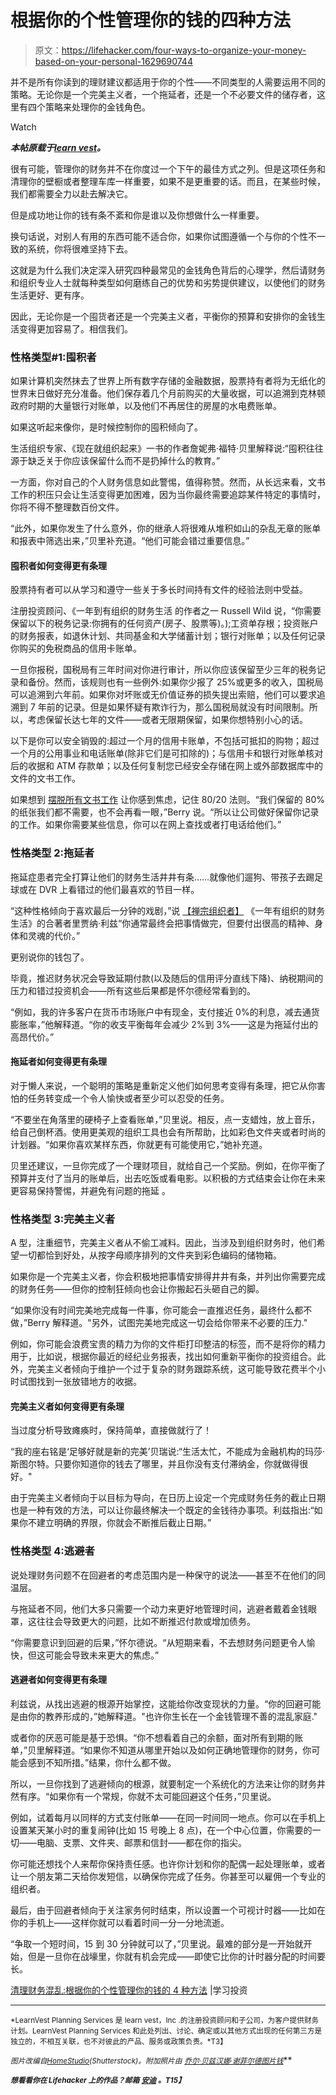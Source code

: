 # 根据你的个性管理你的钱的四种方法

> 原文：<https://lifehacker.com/four-ways-to-organize-your-money-based-on-your-personal-1629690744>

并不是所有你读到的理财建议都适用于你的个性——不同类型的人需要运用不同的策略。无论你是一个完美主义者，一个拖延者，还是一个不必要文件的储存者，这里有四个策略来处理你的金钱角色。

Watch

***本帖原载于***[***learn vest***](http://www.learnvest.com/2014/08/how-to-organize-your-finances/)***。***

很有可能，管理你的财务并不在你度过一个下午的最佳方式之列。但是这项任务和清理你的壁橱或者整理车库一样重要，如果不是更重要的话。而且，在某些时候，我们都需要全力以赴去解决它。

但是成功地让你的钱有条不紊和你是谁以及你想做什么一样重要。

换句话说，对别人有用的东西可能不适合你，如果你试图遵循一个与你的个性不一致的系统，你将很难坚持下去。

这就是为什么我们决定深入研究四种最常见的金钱角色背后的心理学，然后请财务和组织专业人士就每种类型如何磨练自己的优势和劣势提供建议，以使他们的财务生活更好、更有序。

因此，无论你是一个囤货者还是一个完美主义者，平衡你的预算和安排你的金钱生活变得更加容易了。相信我们。

### 性格类型#1:囤积者

如果计算机突然抹去了世界上所有数字存储的金融数据，股票持有者将为无纸化的世界末日做好充分准备。他们保存着几个月前购买的大量收据，可以追溯到克林顿政府时期的大量银行对账单，以及他们不再居住的房屋的水电费账单。

如果这听起来像你，是时候控制你的囤积倾向了。

生活组织专家、《现在就组织起来》一书的作者詹妮弗·福特·贝里解释说:“囤积往往源于缺乏关于你应该保留什么而不是扔掉什么的教育。”

一方面，你对自己的个人财务信息如此警惕，值得称赞。然而，从长远来看，文书工作的积压只会让生活变得更加困难，因为当你最终需要追踪某件特定的事情时，你将不得不整理数百份文件。

“此外，如果你发生了什么意外，你的继承人将很难从堆积如山的杂乱无章的账单和报表中筛选出来，”贝里补充道。“他们可能会错过重要信息。”

#### **囤积者如何变得更有条理**

股票持有者可以从学习和遵守一些关于多长时间持有文件的经验法则中受益。

注册投资顾问、《一年到有组织的财务生活 的作者之一 Russell Wild 说，“你需要保留以下的税务记录:你拥有的任何资产(房子、股票等)。);工资单存根；投资账户的财务报表，如退休计划、共同基金和大学储蓄计划；银行对账单；以及任何记录你购买的免税商品的信用卡账单。

一旦你报税，国税局有三年时间对你进行审计，所以你应该保留至少三年的税务记录和备份。然而，该规则也有一些例外:如果你少报了 25%或更多的收入，国税局可以追溯到六年前。如果你对坏账或无价值证券的损失提出索赔，他们可以要求追溯到 7 年前的记录。但是如果怀疑有欺诈行为，那么国税局就没有时间限制。所以，考虑保留长达七年的文件——或者无限期保留，如果你想特别小心的话。

以下是你可以安全销毁的:超过一个月的信用卡账单，不包括可抵扣的购物；超过一个月的公用事业和电话账单(除非它们是可扣除的)；与信用卡和银行对账单核对后的收据和 ATM 存款单；以及任何复制您已经安全存储在网上或外部数据库中的文件的文书工作。

如果想到 [摆脱所有文书工作](https://lifehacker.com/how-long-should-i-keep-old-documents-5994409) 让你感到焦虑，记住 80/20 法则。“我们保留的 80%的纸张我们都不需要，也不会再看一眼，”Berry 说。“所以让公司做好保留你记录的工作。如果你需要某些信息，你可以在网上查找或者打电话给他们。”

### 性格类型 2:拖延者

拖延症患者完全打算让他们的财务生活井井有条……就像他们遛狗、带孩子去踢足球或在 DVR 上看错过的他们最喜欢的节目一样。

“这种性格倾向于喜欢最后一分钟的戏剧，”说 [【禅宗组织者】](http://www.reginaleeds.com/) 《一年有组织的财务生活》的合著者里贾纳·利兹“你通常最终会把事情做完，但要付出很高的精神、身体和灵魂的代价。”

更别说你的钱包了。

毕竟，推迟财务状况会导致延期付款(以及随后的信用评分直线下降)、纳税期间的压力和错过投资机会——所有这些后果都是怀尔德经常看到的。

“例如，我的许多客户在货币市场账户中有现金，支付接近 0%的利息，减去通货膨胀率，”他解释道。“你的收支平衡每年会减少 2%到 3%——这是为拖延付出的高昂代价。”

#### **拖延者如何变得更有条理**

对于懒人来说，一个聪明的策略是重新定义他们如何思考变得有条理，把它从你害怕的任务转变成一个令人愉快或者至少可以忍受的任务。

“不要坐在角落里的硬椅子上查看账单，”贝里说。相反，点一支蜡烛，放上音乐，给自己倒杯酒。使用更美观的组织工具也会有所帮助，比如彩色文件夹或者时尚的计划器。“如果你喜欢某样东西，你就更有可能使用它，”她补充道。

贝里还建议，一旦你完成了一个理财项目，就给自己一个奖励。例如，在你平衡了预算并支付了当月的账单后，出去吃饭或看电影。以积极的方式结束会让你在未来更容易保持警惕，并避免有问题的拖延 。

### 性格类型 3:完美主义者

A 型，注重细节，完美主义者从不偷工减料。因此，当涉及到组织财务时，他们希望一切都恰到好处，从按字母顺序排列的文件夹到彩色编码的储物箱。

如果你是一个完美主义者，你会积极地把事情安排得井井有条，并列出你需要完成的财务任务——但你的控制狂倾向也会让你搬起石头砸自己的脚。

“如果你没有时间完美地完成每一件事，你可能会一直推迟任务，最终什么都不做，”Berry 解释道。"另外，试图完美地完成这一切会给你带来不必要的压力."

例如，你可能会浪费宝贵的精力为你的文件柜打印整洁的标签，而不是将你的精力用于，比如说，根据你最近的经纪业务报表，找出如何重新平衡你的投资组合。此外，完美主义者倾向于维护一个过于复杂的财务跟踪系统，这可能导致花费半个小时试图找到一张放错地方的收据。

#### **完美主义者如何变得更有条理**

当过度分析导致瘫痪时，保持简单，直接做就行了！

“我的座右铭是‘足够好就是新的完美’贝瑞说:“生活太忙，不能成为金融机构的玛莎·斯图尔特。只要你知道你的钱去了哪里，并且你没有支付滞纳金，你就做得很好。"

由于完美主义者倾向于以目标为导向，在日历上设定一个完成财务任务的截止日期也是一种有效的方法，可以让你最终解决一个既定的金钱待办事项。利兹指出:“如果你不建立明确的界限，你就会不断推后截止日期。”

### 性格类型 4:逃避者

说处理财务问题不在回避者的考虑范围内是一种保守的说法——甚至不在他们的同温层。

与拖延者不同，他们大多只需要一个动力来更好地管理时间，逃避者戴着金钱眼罩，这往往会导致更大的问题，比如不断推迟付款或增加债务。

“你需要意识到回避的后果，”怀尔德说。“从短期来看，不去想财务问题更令人愉快，但这可能会导致未来更大的焦虑。”

#### **逃避者如何变得更有条理**

利兹说，从找出逃避的根源开始掌控，这能给你改变现状的力量。“你的回避可能是由你的教养形成的，”她解释道。"也许你生长在一个金钱管理不善的混乱家庭."

或者你的厌恶可能是基于恐惧。“你不想看着自己的余额，面对所有到期的账单，”贝里解释道。“如果你不知道从哪里开始以及如何正确地管理你的财务，你可能会感到不知所措。”结果，你什么都不做。

所以，一旦你找到了逃避倾向的根源，就要制定一个系统化的方法来让你的财务井然有序。“如果你有一个常规，你就不太可能回避这个任务，”贝里说。

例如，试着每月以同样的方式支付账单——在同一时间同一地点。你可以在手机上设置某天某小时的重复闹钟(比如 15 号晚上 8 点)，在一个中心位置，你需要的一切——电脑、支票、文件夹、邮票和信封——都在你的指尖。

你可能还想找个人来帮你保持责任感。也许你计划和你的配偶一起处理账单，或者让一个朋友第二天给你发短信，以确保你完成了任务。你甚至可以雇佣一个专业的组织者。

最后，由于回避者倾向于关注家务何时结束，所以设置一个可视计时器——比如在你的手机上——这样你就可以看着时间一分一分地流逝。

“争取一个短时间，15 到 30 分钟就可以了，”贝里说。最难的部分是一开始就开始，但是一旦你在战壕里，你就有机会完成——即使它比你的计时器分配的时间要长。

[清理财务混乱:根据你的个性管理你的钱的 4 种方法](http://www.learnvest.com/2014/08/how-to-organize-your-finances/) |学习投资

* * *

<small>*LearnVest Planning Services 是 learn vest，Inc .的注册投资顾问和子公司，为客户提供财务计划。LearnVest Planning Services 和此处列出、讨论、确定或以其他方式出现的任何第三方是独立的，不相互关联，也不对彼此的产品、服务或政策负责。*T3】</small>

<small>*图片改编自*</small>[<small>*HomeStudio*</small>](http://www.shutterstock.com/pic.mhtml?id=32074732&src=id)<small>*(Shutterstock)。附加照片由*</small> [<small>*乔尔·贝兹*</small>](https://www.flickr.com/photos/lejoe/2236132379/)<small></small>*[<small>*汉娜·谢菲尔德*</small>](https://www.flickr.com/photos/hanssolo/1437465424/)<small></small>*[<small>*图片钱*</small>](https://www.flickr.com/photos/59937401@N07/5858011914)<small></small>**

***<small>*想看看你在 Lifehacker 上的作品？邮箱*</small> [<small>*安迪*</small>](mailto:andy@lifehacker.com) <small>*。*T15】</small>***